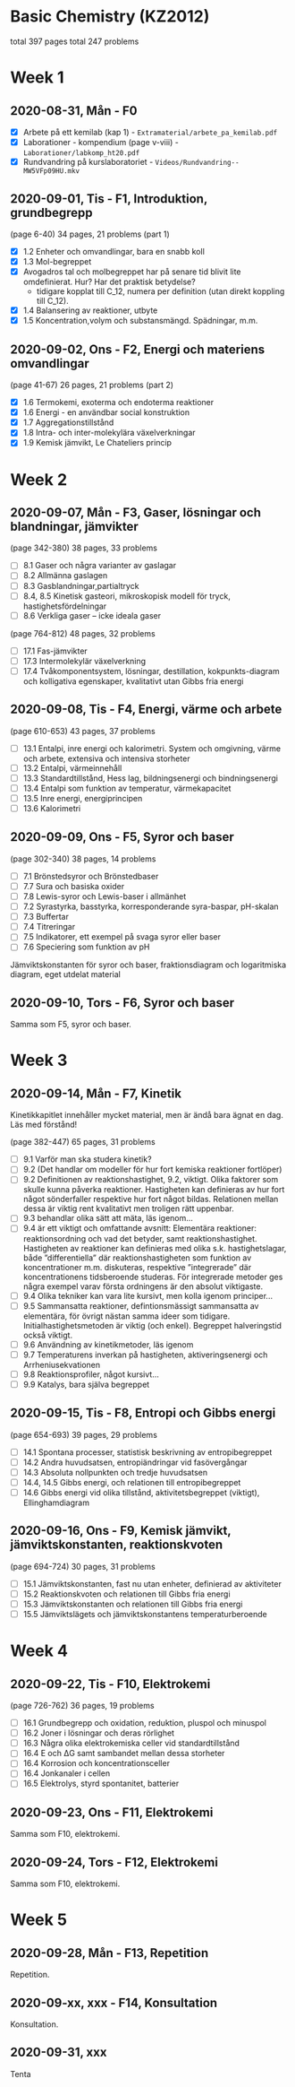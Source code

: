 # Basic Chemistry (KZ2012)

total 397 pages
total 247 problems

# Week 1

## 2020-08-31, Mån - F0

* [x] Arbete på ett kemilab (kap 1) - `Extramaterial/arbete_pa_kemilab.pdf`
* [x] Laborationer - kompendium (page v-viii) - `Laborationer/labkomp_ht20.pdf`
* [x] Rundvandring på kurslaboratoriet - `Videos/Rundvandring--MW5VFp09HU.mkv`

## 2020-09-01, Tis - F1, Introduktion, grundbegrepp

(page 6-40) 34 pages, 21 problems (part 1)

* [x] 1.2 Enheter och omvandlingar, bara en snabb koll
* [x] 1.3 Mol-begreppet
* [x] Avogadros tal och molbegreppet har på senare tid blivit lite omdefinierat. Hur? Har det praktisk
betydelse?
    - tidigare kopplat till C_12, numera per definition (utan direkt koppling till C_12).
* [x] 1.4 Balansering av reaktioner, utbyte
* [x] 1.5 Koncentration,volym och substansmängd. Spädningar, m.m.

## 2020-09-02, Ons - F2, Energi och materiens omvandlingar

(page 41-67) 26 pages, 21 problems (part 2)

* [x] 1.6 Termokemi, exoterma och endoterma reaktioner
* [x] 1.6 Energi - en användbar social konstruktion
* [x] 1.7 Aggregationstillstånd
* [x] 1.8 Intra- och inter-molekylära växelverkningar
* [x] 1.9 Kemisk jämvikt, Le Chateliers princip

# Week 2

## 2020-09-07, Mån - F3, Gaser, lösningar och blandningar, jämvikter

(page 342-380) 38 pages, 33 problems

* [ ] 8.1 Gaser och några varianter av gaslagar
* [ ] 8.2 Allmänna gaslagen
* [ ] 8.3 Gasblandningar,partialtryck
* [ ] 8.4, 8.5 Kinetisk gasteori, mikroskopisk modell för tryck, hastighetsfördelningar
* [ ] 8.6 Verkliga gaser – icke ideala gaser

(page 764-812) 48 pages, 32 problems

* [ ] 17.1 Fas-jämvikter
* [ ] 17.3 Intermolekylär växelverkning
* [ ] 17.4 Tvåkomponentsystem, lösningar, destillation, kokpunkts-diagram och kolligativa egenskaper, kvalitativt utan Gibbs fria energi

## 2020-09-08, Tis - F4, Energi, värme och arbete

(page 610-653) 43 pages, 37 problems

* [ ] 13.1 Entalpi, inre energi och kalorimetri. System och omgivning, värme och arbete, extensiva och intensiva storheter
* [ ] 13.2 Entalpi, värmeinnehåll
* [ ] 13.3 Standardtillstånd, Hess lag, bildningsenergi och bindningsenergi
* [ ] 13.4 Entalpi som funktion av temperatur, värmekapacitet
* [ ] 13.5 Inre energi, energiprincipen
* [ ] 13.6 Kalorimetri

## 2020-09-09, Ons - F5, Syror och baser

(page 302-340) 38 pages, 14 problems

* [ ] 7.1 Brönstedsyror och Brönstedbaser
* [ ] 7.7 Sura och basiska oxider
* [ ] 7.8 Lewis-syror och Lewis-baser i allmänhet
* [ ] 7.2 Syrastyrka, basstyrka, korresponderande syra-baspar, pH-skalan
* [ ] 7.3 Buffertar
* [ ] 7.4 Titreringar
* [ ] 7.5 Indikatorer, ett exempel på svaga syror eller baser
* [ ] 7.6 Speciering som funktion av pH

Jämviktskonstanten för syror och baser, fraktionsdiagram och logaritmiska diagram, eget utdelat material

## 2020-09-10, Tors - F6, Syror och baser

Samma som F5, syror och baser.

# Week 3

## 2020-09-14, Mån - F7, Kinetik

Kinetikkapitlet innehåller mycket material, men är ändå bara ägnat en dag. Läs med förstånd!

(page 382-447) 65 pages, 31 problems

* [ ] 9.1 Varför man ska studera kinetik?
* [ ] 9.2 (Det handlar om modeller för hur fort kemiska reaktioner fortlöper)
* [ ] 9.2 Definitionen av reaktionshastighet, 9.2, viktigt. Olika faktorer som skulle kunna påverka reaktioner. Hastigheten kan definieras av hur fort något sönderfaller respektive hur fort något bildas. Relationen mellan dessa är viktig rent kvalitativt men troligen rätt uppenbar.
* [ ] 9.3 behandlar olika sätt att mäta, läs igenom...
* [ ] 9.4 är ett viktigt och omfattande avsnitt: Elementära reaktioner: reaktionsordning och vad det betyder, samt reaktionshastighet. Hastigheten av reaktioner kan definieras med olika s.k. hastighetslagar, både ”differentiella” där reaktionshastigheten som funktion av koncentrationer m.m. diskuteras, respektive ”integrerade” där koncentrationens tidsberoende studeras. För integrerade metoder ges några exempel varav första ordningens är den absolut viktigaste.
* [ ] 9.4 Olika tekniker kan vara lite kursivt, men kolla igenom principer...
* [ ] 9.5 Sammansatta reaktioner, defintionsmässigt sammansatta av elementära, för övrigt nästan samma ideer som tidigare. Initialhastighetsmetoden är viktig (och enkel). Begreppet halveringstid också viktigt.
* [ ] 9.6 Användning av kinetikmetoder, läs igenom
* [ ] 9.7 Temperaturens inverkan på hastigheten, aktiveringsenergi och Arrheniusekvationen
* [ ] 9.8 Reaktionsprofiler, något kursivt...
* [ ] 9.9 Katalys, bara själva begreppet

## 2020-09-15, Tis - F8, Entropi och Gibbs energi

(page 654-693) 39 pages, 29 problems

* [ ] 14.1 Spontana processer, statistisk beskrivning av entropibegreppet
* [ ] 14.2 Andra huvudsatsen, entropiändringar vid fasövergångar
* [ ] 14.3 Absoluta nollpunkten och tredje huvudsatsen
* [ ] 14.4, 14.5 Gibbs energi, och relationen till entropibegreppet
* [ ] 14.6 Gibbs energi vid olika tillstånd, aktivitetsbegreppet (viktigt), Ellinghamdiagram

## 2020-09-16, Ons - F9, Kemisk jämvikt, jämviktskonstanten, reaktionskvoten

(page 694-724) 30 pages, 31 problems

* [ ] 15.1 Jämviktskonstanten, fast nu utan enheter, definierad av aktiviteter
* [ ] 15.2 Reaktionskvoten och relationen till Gibbs fria energi
* [ ] 15.3 Jämviktskonstanten och relationen till Gibbs fria energi
* [ ] 15.5 Jämviktslägets och jämviktskonstantens temperaturberoende

# Week 4

## 2020-09-22, Tis - F10, Elektrokemi

(page 726-762) 36 pages, 19 problems

* [ ] 16.1 Grundbegrepp och oxidation, reduktion, pluspol och minuspol
* [ ] 16.2 Joner i lösningar och deras rörlighet
* [ ] 16.3 Några olika elektrokemiska celler vid standardtillstånd
* [ ] 16.4 E och ΔG samt sambandet mellan dessa storheter
* [ ] 16.4 Korrosion och koncentrationsceller
* [ ] 16.4 Jonkanaler i cellen
* [ ] 16.5 Elektrolys, styrd spontanitet, batterier

## 2020-09-23, Ons - F11, Elektrokemi

Samma som F10, elektrokemi.

## 2020-09-24, Tors - F12, Elektrokemi

Samma som F10, elektrokemi.

# Week 5

## 2020-09-28, Mån - F13, Repetition

Repetition.

## 2020-09-xx, xxx - F14, Konsultation

Konsultation.

## 2020-09-31, xxx

Tenta
